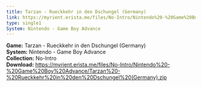 ```yaml
---
title: Tarzan - Rueckkehr in den Dschungel (Germany)
link: https://myrient.erista.me/files/No-Intro/Nintendo%20-%20Game%20Boy%20Advance/Tarzan%20-%20Rueckkehr%20in%20den%20Dschungel%20(Germany).zip
type: single1
System: Nintendo - Game Boy Advance
---
```

<b>Game:</b> Tarzan - Rueckkehr in den Dschungel (Germany)<br>
<b>System:</b> Nintendo - Game Boy Advance<br>
<b>Collection:</b> No-Intro<br>
<b>Download:</b> https://myrient.erista.me/files/No-Intro/Nintendo%20-%20Game%20Boy%20Advance/Tarzan%20-%20Rueckkehr%20in%20den%20Dschungel%20(Germany).zip